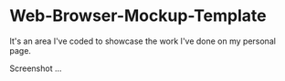 # Web-Browser-Mockup-Template
It's an area I've coded to showcase the work I've done on my personal page.

Screenshot
...
